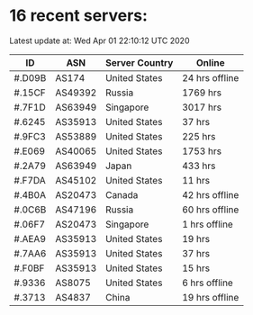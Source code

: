# 16 recent servers:

Latest update at: Wed Apr 01 22:10:12 UTC 2020

| ID | ASN | Server Country | Online |
| -- | --- | -------------- | ------ |
| #.D09B | AS174 | United States | 24 hrs offline |
| #.15CF | AS49392 | Russia | 1769 hrs |
| #.7F1D | AS63949 | Singapore | 3017 hrs |
| #.6245 | AS35913 | United States | 37 hrs |
| #.9FC3 | AS53889 | United States | 225 hrs |
| #.E069 | AS40065 | United States | 1753 hrs |
| #.2A79 | AS63949 | Japan | 433 hrs |
| #.F7DA | AS45102 | United States | 11 hrs |
| #.4B0A | AS20473 | Canada | 42 hrs offline |
| #.0C6B | AS47196 | Russia | 60 hrs offline |
| #.06F7 | AS20473 | Singapore | 1 hrs offline |
| #.AEA9 | AS35913 | United States | 19 hrs |
| #.7AA6 | AS35913 | United States | 37 hrs |
| #.F0BF | AS35913 | United States | 15 hrs |
| #.9336 | AS8075 | United States | 6 hrs offline |
| #.3713 | AS4837 | China | 19 hrs offline |

